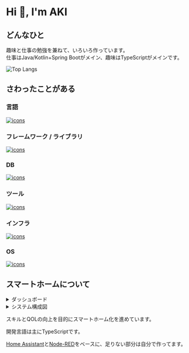 # Hi 🖖, I'm AKI

## どんなひと

趣味と仕事の勉強を兼ねて、いろいろ作っています。  
仕事はJava/Kotlin+Spring Bootがメイン、趣味はTypeScriptがメインです。

<!-- https://github.com/anuraghazra/github-readme-stats/blob/master/docs/readme_ja.md -->

![Top Langs](https://github-readme-stats.vercel.app/api/top-langs/?username=nana4rider&layout=compact&theme=dracula)

## さわったことがある

<!-- https://github.com/LelouchFR/skill-icons -->

### 言語
[![icons](https://go-skill-icons.vercel.app/api/icons?i=ts,js,kotlin,java,regex,php,perl,yaml,html,css,bash,md,mermaid,googleappsscript,go)](https://github.com/LelouchFR/skill-icons)

### フレームワーク / ライブラリ
[![icons](https://go-skill-icons.vercel.app/api/icons?i=spring,nodejs,expressjs,nestjs,jest,cypress,laravel,typeorm,jquery,nextjs)](https://github.com/LelouchFR/skill-icons)

### DB
[![icons](https://go-skill-icons.vercel.app/api/icons?i=sqlite,mysql,postgres,dynamodb,oracle)](https://github.com/LelouchFR/skill-icons)

### ツール
[![icons](https://go-skill-icons.vercel.app/api/icons?i=git,gradle,npm,yarn,pm2,maven,discord,slack,vscode,idea,vim,ansible,swagger,chatgpt)](https://github.com/LelouchFR/skill-icons)

### インフラ
[![icons](https://go-skill-icons.vercel.app/api/icons?i=docker,k8s,nginx,github,githubactions,aws,s3,prometheus,grafana,tomcat)](https://github.com/LelouchFR/skill-icons)

### OS
[![icons](https://go-skill-icons.vercel.app/api/icons?i=linux,windows,wsl,apple,raspberrypi)](https://github.com/LelouchFR/skill-icons)

## スマートホームについて

<details>
<summary>ダッシュボード</summary>

![Home Asssistant Dashboard](images/hass-dashboard.png)

</details>

<details>
<summary>システム構成図</summary>

!["Home Automation Architecture"](https://raw.githubusercontent.com/nana4rider/home-automation-architecture/refs/heads/main/diagram/export/home-automation-architecture-main.png)

</details>

スキルとQOLの向上を目的にスマートホーム化を進めています。

開発言語は主にTypeScriptです。

[Home Assistant](https://www.home-assistant.io/)と[Node-RED](https://nodered.org/)をベースに、足りない部分は自分で作ってます。
